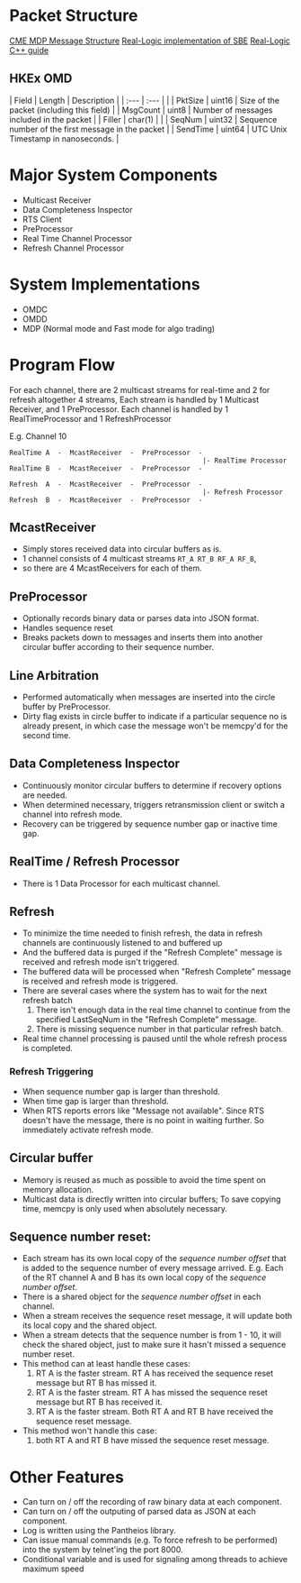 # Packet Structure
[CME MDP Message Structure](http://www.cmegroup.com/confluence/display/EPICSANDBOX/MDP+3.0+-+Packet+and+Message+Headers)
[Real-Logic implementation of SBE](https://github.com/real-logic/simple-binary-encoding)
[Real-Logic C++ guide](https://github.com/real-logic/simple-binary-encoding/wiki/Cpp-User-Guide)

## HKEx OMD

| Field    | Length  | Description                                        |
| :---     | :---    |                                                    |
| PktSize  | uint16  | Size of the packet (including this field)          |
| MsgCount | uint8   | Number of messages included in the packet          |
| Filler   | char(1) |                                                    |
| SeqNum   | uint32  | Sequence number of the first message in the packet |
| SendTime | uint64  | UTC Unix Timestamp in nanoseconds.                 |

# Major System Components
-   Multicast Receiver
-   Data Completeness Inspector
-   RTS Client
-   PreProcessor
-   Real Time Channel Processor
-   Refresh Channel Processor

# System Implementations
-  OMDC
-  OMDD
-  MDP  (Normal mode and Fast mode for algo trading)

# Program Flow

For each channel, there are 2 multicast streams for real-time and 2 for refresh altogether 4 streams,
Each stream is handled by 1 Multicast Receiver, and 1 PreProcessor.
Each channel is handled by 1 RealTimeProcessor and 1 RefreshProcessor

E.g. Channel 10

    RealTime A  -  McastReceiver  -  PreProcessor  -
                                                    |- RealTime Processor
    RealTime B  -  McastReceiver  -  PreProcessor  -
    
    Refresh  A  -  McastReceiver  -  PreProcessor  -
                                                    |- Refresh Processor
    Refresh  B  -  McastReceiver  -  PreProcessor  -


## McastReceiver
-   Simply stores received data into circular buffers as is.
-   1 channel consists of 4 multicast streams `RT_A RT_B RF_A RF_B`,
-   so there are 4 McastReceivers for each of them.

## PreProcessor
-   Optionally records binary data or parses data into JSON format.
-   Handles sequence reset
-   Breaks packets down to messages and inserts them into another circular buffer according to their sequence number.

## Line Arbitration
-   Performed automatically when messages are inserted into the circle buffer by PreProcessor.
-   Dirty flag exists in circle buffer to indicate if a particular sequence no is already present, in which case the message won't be memcpy'd for the second time.

## Data Completeness Inspector
-   Continuously monitor circular buffers to determine if recovery options are needed.
-   When determined necessary, triggers retransmission client or switch a channel into refresh mode.
-   Recovery can be triggered by sequence number gap or inactive time gap.

## RealTime / Refresh Processor
-   There is 1 Data Processor for each multicast channel.

## Refresh
-   To minimize the time needed to finish refresh, the data in refresh channels are continuously listened to and buffered up
-   And the buffered data is purged if the "Refresh Complete" message is received and refresh mode isn't triggered.
-   The buffered data will be processed when "Refresh Complete" message is received and refresh mode is triggered.
-   There are several cases where the system has to wait for the next refresh batch
    1.  There isn't enough data in the real time channel to continue from the specified LastSeqNum in the "Refresh Complete" message.
    1.  There is missing sequence number in that particular refresh batch.
-   Real time channel processing is paused until the whole refresh process is completed.

### Refresh Triggering
-   When sequence number gap is larger than threshold.
-   When time gap is larger than threshold.
-   When RTS reports errors like "Message not available". Since RTS doesn't have the message, there is no point in waiting further. So immediately activate refresh mode.

## Circular buffer
-   Memory is reused as much as possible to avoid the time spent on memory allocation.
-   Multicast data is directly written into circular buffers; To save copying time, memcpy is only used when absolutely necessary.

## Sequence number reset:
-   Each stream has its own local copy of the *sequence number offset* that is added to the sequence number of every message arrived.
    E.g. Each of the RT channel A and B has its own local copy of the *sequence number offset*.
-   There is a shared object for the *sequence number offset* in each channel.
-   When a stream receives the sequence reset message, it will update both its local copy and the shared object.
-   When a stream detects that the sequence number is from 1 - 10, it will check the shared object, just to make sure it hasn't missed a sequence number reset.
-   This method can at least handle these cases:
    1.   RT A is the faster stream. RT A has received the sequence reset message but RT B has missed it.
    2.   RT A is the faster stream. RT A has missed the sequence reset message but RT B has received it.
    3.   RT A is the faster stream. Both RT A and RT B have received the sequence reset message.
-   This method won't handle this case:
    1.   both RT A and RT B have missed the sequence reset message.

# Other Features
-   Can turn on / off the recording of raw binary data at each component.
-   Can turn on / off the outputing of parsed data as JSON at each component.
-   Log is written using the Pantheios library.
-   Can issue manual commands (e.g. To force refresh to be performed) into the system by telnet'ing the port 8000.
-   Conditional variable and is used for signaling among threads to achieve maximum speed
